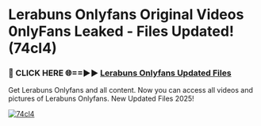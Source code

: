 # Lerabuns Onlyfans Original Videos 0nlyFans Leaked - Files Updated! (74cl4)

<h3>🔴 CLICK HERE 🌐==►► <a href="https://tinyurl.com/2wckxsce" rel="nofollow">Lerabuns Onlyfans Updated Files</a></h3>

Get Lerabuns Onlyfans and all content. Now you can access all videos and pictures of Lerabuns Onlyfans. New Updated Files 2025!

[![74cl4](https://i.imgur.com/AFduVYN.gif)](https://tinyurl.com/2wckxsce)
